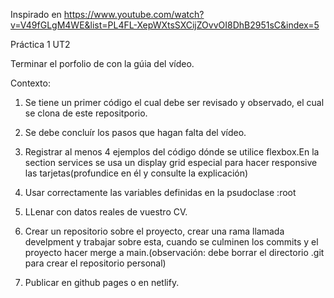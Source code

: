 Inspirado en https://www.youtube.com/watch?v=V49fGLgM4WE&list=PL4FL-XepWXtsSXCijZOvvOI8DhB2951sC&index=5 

Práctica 1 UT2 


Terminar el porfolio de con la gúia del vídeo.

Contexto:

1. Se tiene un primer código el cual debe ser revisado y observado, el cual se clona de este repositporio.

2. Se debe concluír los pasos que hagan falta del vídeo.

3. Registrar al menos 4 ejemplos del código dónde se utilice flexbox.En la section services se usa un display grid especial para hacer responsive las tarjetas(profundice en él y consulte la explicación)

4. Usar correctamente las variables definidas en la psudoclase :root

5. LLenar con datos reales de vuestro CV.

6. Crear un repositorio sobre el proyecto, crear una rama llamada develpment y trabajar sobre esta, cuando se culminen los commits y el proyecto hacer merge a main.(observación: debe borrar el directorio .git para crear el repositorio personal)

7. Publicar en github pages o en netlify.

